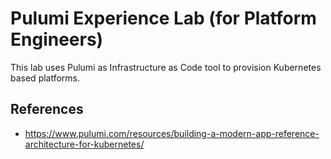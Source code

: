 # Pulumi Experience Lab (for Platform Engineers)

This lab uses Pulumi as Infrastructure as Code tool to provision Kubernetes based platforms.

## References

- https://www.pulumi.com/resources/building-a-modern-app-reference-architecture-for-kubernetes/
